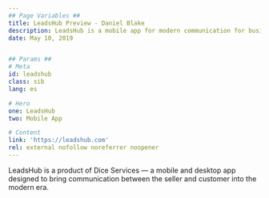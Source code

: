 ```yaml
---
## Page Variables ##
title: LeadsHub Preview - Daniel Blake
description: LeadsHub is a mobile app for modern communication for businesses. Website designed and developed by Daniel Blake.
date: May 10, 2019


## Params ##
# Meta
id: leadshub
class: sib
lang: es

# Hero
one: LeadsHub
two: Mobile App

# Content
link: 'https://leadshub.com'
rel: external nofollow noreferrer noopener
---
```


LeadsHub is a product of Dice Services &mdash; a mobile and desktop app designed to bring communication between the seller and customer into the modern era.
